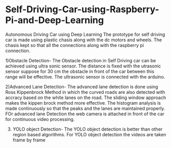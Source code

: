 # Self-Driving-Car-using-Raspberry-Pi-and-Deep-Learning
Autonomous Driving Car using Deep Learning 
The prototype for self driving car is made using plastic chasis along with the dc motors and wheels. The chasis kept so that all the connections along with the raspberry pi connection.

1)Obstacle Detection- The Obstacle detection in Self Driving car can be achieved using ultra sonic sensor. The distance is fixed with the utrasonic sensor suppose for 30 cm the obstacle in front of the car between this range will be effective. The ultrasonic sensor is connected  with the arduino.

2)Advanced Lane Detection- The advanced lane detection is done using Ross Kippenbrock Method in which the curved roads are also detected with accracy based on the white lanes on the road. The sliding window approach makes the kippen brock method more effective. The histogram analysis is made continuously so that the peaks and the lanes are maintained properly. FOr advanced lane Detection the web camera is attached in front of the car for continuous video processing.

3) YOLO object Detection- The YOLO object detection is better than other region based algorithms. For YOLO object detection the videos are taken frame by frame 
